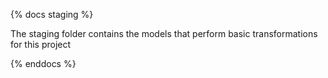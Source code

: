{% docs staging %}

The staging folder contains the models that perform basic transformations for this project

{% enddocs %}